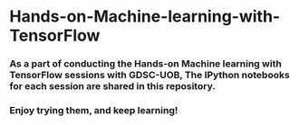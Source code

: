 # Hands-on-Machine-learning-with-TensorFlow
### As a part of conducting the Hands-on Machine learning with TensorFlow sessions with GDSC-UOB, The IPython notebooks for each session are shared in this repository.

### Enjoy trying them, and keep learning!
